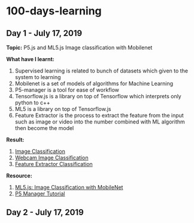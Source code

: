 # 100-days-learning

## Day 1 - July 17, 2019

**Topic:** 
P5.js and ML5.js Image classification with Mobilenet  

**What have I learnt:** 
1. Supervised learning is related to bunch of datasets which given to the system to learning
2. Mobilenet is a set of models of algorithms for Machine Learning
3. P5-manager is a tool for ease of workflow
4. Tensorflow.js is a library on top of Tensorflow which interprets only python to c++
5. ML5 is a library on top of Tensorflow.js
6. Feature Extractor is the process to extract the feature from the input such as image or video into the number combined with ML algorithm then become the model

**Result:**
1. [Image Classification](https://github.com/gapgag55/100-days-learning/tree/master/image-classification)
2. [Webcam Image Classification](https://github.com/gapgag55/100-days-learning/tree/master/webcam-image-classification)
3. [Feature Extractor Classification](https://github.com/gapgag55/100-days-learning/tree/master/feature-extractor-classification)

**Resource:**
1. [ML5.js: Image Classification with MobileNet](https://www.youtube.com/watch?v=yNkAuWz5lnY&list=PLRqwX-V7Uu6YPSwT06y_AEYTqIwbeam3y&index=2)
2. [P5 Manager Tutorial](https://www.youtube.com/watch?v=LdWleSHQTcw)

## Day 2 - July 17, 2019
